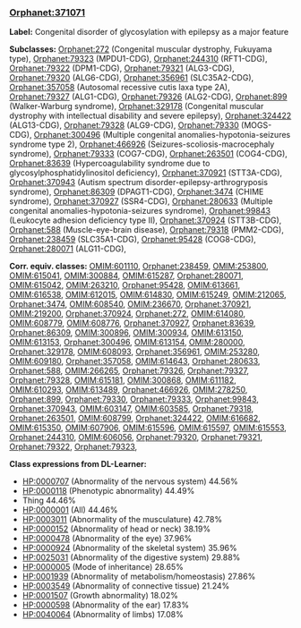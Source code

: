 
### [Orphanet:371071](http://www.orpha.net/ORDO/Orphanet_371071)
**Label:** Congenital disorder of glycosylation with epilepsy as a major feature

**Subclasses:** [Orphanet:272](http://www.orpha.net/ORDO/Orphanet_272) (Congenital muscular dystrophy, Fukuyama type), [Orphanet:79323](http://www.orpha.net/ORDO/Orphanet_79323) (MPDU1-CDG), [Orphanet:244310](http://www.orpha.net/ORDO/Orphanet_244310) (RFT1-CDG), [Orphanet:79322](http://www.orpha.net/ORDO/Orphanet_79322) (DPM1-CDG), [Orphanet:79321](http://www.orpha.net/ORDO/Orphanet_79321) (ALG3-CDG), [Orphanet:79320](http://www.orpha.net/ORDO/Orphanet_79320) (ALG6-CDG), [Orphanet:356961](http://www.orpha.net/ORDO/Orphanet_356961) (SLC35A2-CDG), [Orphanet:357058](http://www.orpha.net/ORDO/Orphanet_357058) (Autosomal recessive cutis laxa type 2A), [Orphanet:79327](http://www.orpha.net/ORDO/Orphanet_79327) (ALG1-CDG), [Orphanet:79326](http://www.orpha.net/ORDO/Orphanet_79326) (ALG2-CDG), [Orphanet:899](http://www.orpha.net/ORDO/Orphanet_899) (Walker-Warburg syndrome), [Orphanet:329178](http://www.orpha.net/ORDO/Orphanet_329178) (Congenital muscular dystrophy with intellectual disability and severe epilepsy), [Orphanet:324422](http://www.orpha.net/ORDO/Orphanet_324422) (ALG13-CDG), [Orphanet:79328](http://www.orpha.net/ORDO/Orphanet_79328) (ALG9-CDG), [Orphanet:79330](http://www.orpha.net/ORDO/Orphanet_79330) (MOGS-CDG), [Orphanet:300496](http://www.orpha.net/ORDO/Orphanet_300496) (Multiple congenital anomalies-hypotonia-seizures syndrome type 2), [Orphanet:466926](http://www.orpha.net/ORDO/Orphanet_466926) (Seizures-scoliosis-macrocephaly syndrome), [Orphanet:79333](http://www.orpha.net/ORDO/Orphanet_79333) (COG7-CDG), [Orphanet:263501](http://www.orpha.net/ORDO/Orphanet_263501) (COG4-CDG), [Orphanet:83639](http://www.orpha.net/ORDO/Orphanet_83639) (Hypercoagulability syndrome due to glycosylphosphatidylinositol deficiency), [Orphanet:370921](http://www.orpha.net/ORDO/Orphanet_370921) (STT3A-CDG), [Orphanet:370943](http://www.orpha.net/ORDO/Orphanet_370943) (Autism spectrum disorder-epilepsy-arthrogryposis syndrome), [Orphanet:86309](http://www.orpha.net/ORDO/Orphanet_86309) (DPAGT1-CDG), [Orphanet:3474](http://www.orpha.net/ORDO/Orphanet_3474) (CHIME syndrome), [Orphanet:370927](http://www.orpha.net/ORDO/Orphanet_370927) (SSR4-CDG), [Orphanet:280633](http://www.orpha.net/ORDO/Orphanet_280633) (Multiple congenital anomalies-hypotonia-seizures syndrome), [Orphanet:99843](http://www.orpha.net/ORDO/Orphanet_99843) (Leukocyte adhesion deficiency type II), [Orphanet:370924](http://www.orpha.net/ORDO/Orphanet_370924) (STT3B-CDG), [Orphanet:588](http://www.orpha.net/ORDO/Orphanet_588) (Muscle-eye-brain disease), [Orphanet:79318](http://www.orpha.net/ORDO/Orphanet_79318) (PMM2-CDG), [Orphanet:238459](http://www.orpha.net/ORDO/Orphanet_238459) (SLC35A1-CDG), [Orphanet:95428](http://www.orpha.net/ORDO/Orphanet_95428) (COG8-CDG), [Orphanet:280071](http://www.orpha.net/ORDO/Orphanet_280071) (ALG11-CDG), 

**Corr. equiv. classes:** [OMIM:601110](http://purl.obolibrary.org/obo/OMIM_601110), [Orphanet:238459](http://www.orpha.net/ORDO/Orphanet_238459), [OMIM:253800](http://purl.obolibrary.org/obo/OMIM_253800), [OMIM:615041](http://purl.obolibrary.org/obo/OMIM_615041), [OMIM:300884](http://purl.obolibrary.org/obo/OMIM_300884), [OMIM:615287](http://purl.obolibrary.org/obo/OMIM_615287), [Orphanet:280071](http://www.orpha.net/ORDO/Orphanet_280071), [OMIM:615042](http://purl.obolibrary.org/obo/OMIM_615042), [OMIM:263210](http://purl.obolibrary.org/obo/OMIM_263210), [Orphanet:95428](http://www.orpha.net/ORDO/Orphanet_95428), [OMIM:613661](http://purl.obolibrary.org/obo/OMIM_613661), [OMIM:616538](http://purl.obolibrary.org/obo/OMIM_616538), [OMIM:612015](http://purl.obolibrary.org/obo/OMIM_612015), [OMIM:614830](http://purl.obolibrary.org/obo/OMIM_614830), [OMIM:615249](http://purl.obolibrary.org/obo/OMIM_615249), [OMIM:212065](http://purl.obolibrary.org/obo/OMIM_212065), [Orphanet:3474](http://www.orpha.net/ORDO/Orphanet_3474), [OMIM:608540](http://purl.obolibrary.org/obo/OMIM_608540), [OMIM:236670](http://purl.obolibrary.org/obo/OMIM_236670), [Orphanet:370921](http://www.orpha.net/ORDO/Orphanet_370921), [OMIM:219200](http://purl.obolibrary.org/obo/OMIM_219200), [Orphanet:370924](http://www.orpha.net/ORDO/Orphanet_370924), [Orphanet:272](http://www.orpha.net/ORDO/Orphanet_272), [OMIM:614080](http://purl.obolibrary.org/obo/OMIM_614080), [OMIM:608779](http://purl.obolibrary.org/obo/OMIM_608779), [OMIM:608776](http://purl.obolibrary.org/obo/OMIM_608776), [Orphanet:370927](http://www.orpha.net/ORDO/Orphanet_370927), [Orphanet:83639](http://www.orpha.net/ORDO/Orphanet_83639), [Orphanet:86309](http://www.orpha.net/ORDO/Orphanet_86309), [OMIM:300896](http://purl.obolibrary.org/obo/OMIM_300896), [OMIM:300934](http://purl.obolibrary.org/obo/OMIM_300934), [OMIM:613150](http://purl.obolibrary.org/obo/OMIM_613150), [OMIM:613153](http://purl.obolibrary.org/obo/OMIM_613153), [Orphanet:300496](http://www.orpha.net/ORDO/Orphanet_300496), [OMIM:613154](http://purl.obolibrary.org/obo/OMIM_613154), [OMIM:280000](http://purl.obolibrary.org/obo/OMIM_280000), [Orphanet:329178](http://www.orpha.net/ORDO/Orphanet_329178), [OMIM:608093](http://purl.obolibrary.org/obo/OMIM_608093), [Orphanet:356961](http://www.orpha.net/ORDO/Orphanet_356961), [OMIM:253280](http://purl.obolibrary.org/obo/OMIM_253280), [OMIM:609180](http://purl.obolibrary.org/obo/OMIM_609180), [Orphanet:357058](http://www.orpha.net/ORDO/Orphanet_357058), [OMIM:614643](http://purl.obolibrary.org/obo/OMIM_614643), [Orphanet:280633](http://www.orpha.net/ORDO/Orphanet_280633), [Orphanet:588](http://www.orpha.net/ORDO/Orphanet_588), [OMIM:266265](http://purl.obolibrary.org/obo/OMIM_266265), [Orphanet:79326](http://www.orpha.net/ORDO/Orphanet_79326), [Orphanet:79327](http://www.orpha.net/ORDO/Orphanet_79327), [Orphanet:79328](http://www.orpha.net/ORDO/Orphanet_79328), [OMIM:615181](http://purl.obolibrary.org/obo/OMIM_615181), [OMIM:300868](http://purl.obolibrary.org/obo/OMIM_300868), [OMIM:611182](http://purl.obolibrary.org/obo/OMIM_611182), [OMIM:610293](http://purl.obolibrary.org/obo/OMIM_610293), [OMIM:613489](http://purl.obolibrary.org/obo/OMIM_613489), [Orphanet:466926](http://www.orpha.net/ORDO/Orphanet_466926), [OMIM:278250](http://purl.obolibrary.org/obo/OMIM_278250), [Orphanet:899](http://www.orpha.net/ORDO/Orphanet_899), [Orphanet:79330](http://www.orpha.net/ORDO/Orphanet_79330), [Orphanet:79333](http://www.orpha.net/ORDO/Orphanet_79333), [Orphanet:99843](http://www.orpha.net/ORDO/Orphanet_99843), [Orphanet:370943](http://www.orpha.net/ORDO/Orphanet_370943), [OMIM:603147](http://purl.obolibrary.org/obo/OMIM_603147), [OMIM:603585](http://purl.obolibrary.org/obo/OMIM_603585), [Orphanet:79318](http://www.orpha.net/ORDO/Orphanet_79318), [Orphanet:263501](http://www.orpha.net/ORDO/Orphanet_263501), [OMIM:608799](http://purl.obolibrary.org/obo/OMIM_608799), [Orphanet:324422](http://www.orpha.net/ORDO/Orphanet_324422), [OMIM:616682](http://purl.obolibrary.org/obo/OMIM_616682), [OMIM:615350](http://purl.obolibrary.org/obo/OMIM_615350), [OMIM:607906](http://purl.obolibrary.org/obo/OMIM_607906), [OMIM:615596](http://purl.obolibrary.org/obo/OMIM_615596), [OMIM:615597](http://purl.obolibrary.org/obo/OMIM_615597), [OMIM:615553](http://purl.obolibrary.org/obo/OMIM_615553), [Orphanet:244310](http://www.orpha.net/ORDO/Orphanet_244310), [OMIM:606056](http://purl.obolibrary.org/obo/OMIM_606056), [Orphanet:79320](http://www.orpha.net/ORDO/Orphanet_79320), [Orphanet:79321](http://www.orpha.net/ORDO/Orphanet_79321), [Orphanet:79322](http://www.orpha.net/ORDO/Orphanet_79322), [Orphanet:79323](http://www.orpha.net/ORDO/Orphanet_79323), 

**Class expressions from DL-Learner:**

- [HP:0000707](http://purl.obolibrary.org/obo/HP_0000707) (Abnormality of the nervous system) 44.56%
- [HP:0000118](http://purl.obolibrary.org/obo/HP_0000118) (Phenotypic abnormality) 44.49%
- Thing 44.46%
- [HP:0000001](http://purl.obolibrary.org/obo/HP_0000001) (All) 44.46%
- [HP:0003011](http://purl.obolibrary.org/obo/HP_0003011) (Abnormality of the musculature) 42.78%
- [HP:0000152](http://purl.obolibrary.org/obo/HP_0000152) (Abnormality of head or neck) 38.19%
- [HP:0000478](http://purl.obolibrary.org/obo/HP_0000478) (Abnormality of the eye) 37.96%
- [HP:0000924](http://purl.obolibrary.org/obo/HP_0000924) (Abnormality of the skeletal system) 35.96%
- [HP:0025031](http://purl.obolibrary.org/obo/HP_0025031) (Abnormality of the digestive system) 29.88%
- [HP:0000005](http://purl.obolibrary.org/obo/HP_0000005) (Mode of inheritance) 28.65%
- [HP:0001939](http://purl.obolibrary.org/obo/HP_0001939) (Abnormality of metabolism/homeostasis) 27.86%
- [HP:0003549](http://purl.obolibrary.org/obo/HP_0003549) (Abnormality of connective tissue) 21.24%
- [HP:0001507](http://purl.obolibrary.org/obo/HP_0001507) (Growth abnormality) 18.02%
- [HP:0000598](http://purl.obolibrary.org/obo/HP_0000598) (Abnormality of the ear) 17.83%
- [HP:0040064](http://purl.obolibrary.org/obo/HP_0040064) (Abnormality of limbs) 17.08%


